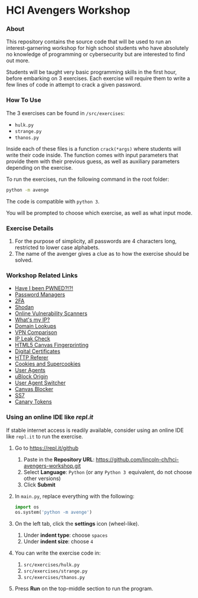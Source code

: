 # HCI Avengers Workshop

### About

This repository contains the source code that will be used to run an interest-garnering workshop for high school students who have absolutely no knowledge of programming or cybersecurity but are interested to find out more.

Students will be taught very basic programming skills in the first hour, before embarking on 3 exercises. Each exercise will require them to write a few lines of code in attempt to crack a given password.



### How To Use

The 3 exercises can be found in `/src/exercises`:

- `hulk.py`
- `strange.py`
- `thanos.py`

Inside each of these files is a function `crack(*args)` where students will write their code inside. The function comes with input parameters that provide them with their previous guess, as well as auxiliary parameters depending on the exercise.



To run the exercises, run the following command in the root folder:

```bash
python -m avenge
```

The code is compatible with `python 3`.

You will be prompted to choose which exercise, as well as what input mode.



### Exercise Details

1. For the purpose of simplicity, all passwords are 4 characters long, restricted to lower case alphabets.
2. The name of the avenger gives a clue as to how the exercise should be solved.



### Workshop Related Links

- [Have I been PWNED?!?!](https://haveibeenpwned.com/)
- [Password Managers](https://www.lastpass.com/)
- [2FA](https://en.wikipedia.org/wiki/Multi-factor_authentication)
- [Shodan](https://www.shodan.io/)
- [Online Vulnerability Scanners](https://pentest-tools.com/network-vulnerability-scanning/tcp-port-scanner-online-nmap)
- [What's my IP?](https://www.whatsmyip.org/)
- [Domain Lookups](https://www.whois.com/whois/)
- [VPN Comparison](https://thatoneprivacysite.net/#detailed-vpn-comparison)
- [IP Leak Check](https://ipleak.net/)
- [HTML5 Canvas Fingerprinting](https://browserleaks.com/canvas)
- [Digital Certificates](https://en.wikipedia.org/wiki/Public_key_certificate)
- [HTTP Referer](https://en.wikipedia.org/wiki/HTTP_referer)
- [Cookies and Supercookies](https://en.wikipedia.org/wiki/HTTP_cookie)
- [User Agents](https://developer.mozilla.org/en-US/docs/Web/HTTP/Headers/User-Agent)
- [uBlock Origin](https://addons.mozilla.org/en-US/firefox/addon/ublock-origin/)
- [User Agent Switcher](https://addons.mozilla.org/en-US/firefox/addon/uaswitcher/)
- [Canvas Blocker](https://addons.mozilla.org/en-US/firefox/addon/canvasblocker/)
- [SS7](https://en.wikipedia.org/wiki/Signalling_System_No._7)
- [Canary Tokens](http://canarytokens.org/generate)



### Using an online IDE like *repl.it*

If stable internet access is readily available, consider using an online IDE like `repl.it` to run the exercise.

1. Go to https://repl.it/github

   1. Paste in the **Repository URL**: https://github.com/lincoln-ch/hci-avengers-workshop.git
   2. Select **Language**: `Python` (or any `Python 3 `equivalent, do not choose other versions)
   3. Click **Submit**

2. In `main.py`, replace everything with the following:

   ```python
   import os
   os.system('python -m avenge')
   ```

3. On the left tab, click the **settings** icon (wheel-like).
   1. Under **indent type**: choose `spaces`
   2. Under **indent size**: choose `4` 
4. You can write the exercise code in:
   1. `src/exercises/hulk.py`
   2. `src/exercises/strange.py`
   3. `src/exercises/thanos.py`

5. Press **Run** on the top-middle section to run the program.

